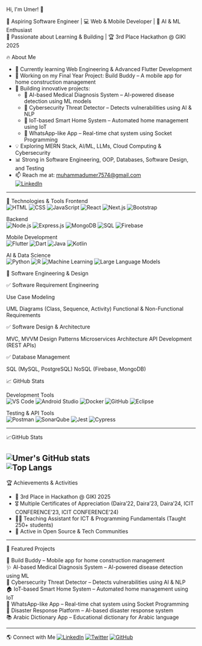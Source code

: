  Hi, I'm Umer! 👋 

🎯   Aspiring Software Engineer   | 💻 Web & Mobile Developer | 🤖 AI & ML Enthusiast  
🚀 Passionate about Learning & Building | 🏆 3rd Place Hackathon @ GIKI 2025  

 🔥 About Me 
- 🌱 Currently learning   Web Engineering & Advanced Flutter Development  
- 🔧 Working on my   Final Year Project: Build Buddy   – A mobile app for home construction management  
- 🚀 Building innovative projects:
  - 🏥   AI-based Medical Diagnosis System   – AI-powered disease detection using ML models  
  - 🔐   Cybersecurity Threat Detector   – Detects vulnerabilities using AI & NLP  
  - 📡   IoT-based Smart Home System   – Automated home management using IoT  
  - 💬   WhatsApp-like App   – Real-time chat system using Socket Programming  
- 💡 Exploring   MERN Stack, AI/ML, LLMs, Cloud Computing & Cybersecurity    
- 📊 Strong in   Software Engineering, OOP, Databases, Software Design, and Testing    
- 📫 Reach me at: [muhammadumer7574@gmail.com](mailto:muhammadumer7574@gmail.com)  
  [![LinkedIn](https://img.shields.io/badge/LinkedIn-0077B5?style=flat&logo=linkedin&logoColor=white)](https://www.linkedin.com/in/muhammad-umer-114ay938/)

---

 🚀 Technologies & Tools 
   Frontend  
![HTML](https://img.shields.io/badge/HTML5-FF5733?style=flat&logo=html5&logoColor=white)
![CSS](https://img.shields.io/badge/CSS3-2962FF?style=flat&logo=css3&logoColor=white)
![JavaScript](https://img.shields.io/badge/JavaScript-F7DF1E?style=flat&logo=javascript&logoColor=black)
![React](https://img.shields.io/badge/React-20232A?style=flat&logo=react&logoColor=61DAFB)
![Next.js](https://img.shields.io/badge/Next.js-000000?style=flat&logo=next.js&logoColor=white)
![Bootstrap](https://img.shields.io/badge/Bootstrap-563D7C?style=flat&logo=bootstrap&logoColor=white)

   Backend  
![Node.js](https://img.shields.io/badge/Node.js-43853D?style=flat&logo=node.js&logoColor=white)
![Express.js](https://img.shields.io/badge/Express.js-000000?style=flat&logo=express&logoColor=white)
![MongoDB](https://img.shields.io/badge/MongoDB-4EA94B?style=flat&logo=mongodb&logoColor=white)
![SQL](https://img.shields.io/badge/SQL-4479A1?style=flat&logo=postgresql&logoColor=white)
![Firebase](https://img.shields.io/badge/Firebase-FFCA28?style=flat&logo=firebase&logoColor=black)

   Mobile Development  
![Flutter](https://img.shields.io/badge/Flutter-02569B?style=flat&logo=flutter&logoColor=white)
![Dart](https://img.shields.io/badge/Dart-0175C2?style=flat&logo=dart&logoColor=white)
![Java](https://img.shields.io/badge/Java-007396?style=flat&logo=java&logoColor=white)
![Kotlin](https://img.shields.io/badge/Kotlin-0095D5?style=flat&logo=kotlin&logoColor=white)

   AI & Data Science  
![Python](https://img.shields.io/badge/Python-3776AB?style=flat&logo=python&logoColor=white)
![R](https://img.shields.io/badge/R-276DC3?style=flat&logo=r&logoColor=white)
![Machine Learning](https://img.shields.io/badge/Machine%20Learning-FF6F00?style=flat&logo=tensorflow&logoColor=white)
![Large Language Models](https://img.shields.io/badge/LLMs-AI%20Tech-blue)

📐 Software Engineering & Design

✅ Software Requirement Engineering

Use Case Modeling

UML Diagrams (Class, Sequence, Activity)
Functional & Non-Functional Requirements

✅ Software Design & Architecture

MVC, MVVM Design Patterns
Microservices Architecture
API Development (REST APIs)

✅ Database Management

SQL (MySQL, PostgreSQL)
NoSQL (Firebase, MongoDB)

📈 GitHub Stats

   Development Tools  
![VS Code](https://img.shields.io/badge/VS%20Code-007ACC?style=flat&logo=visual-studio-code&logoColor=white)
![Android Studio](https://img.shields.io/badge/Android%20Studio-3DDC84?style=flat&logo=android-studio&logoColor=white)
![Docker](https://img.shields.io/badge/Docker-2496ED?style=flat&logo=docker&logoColor=white)
![GitHub](https://img.shields.io/badge/GitHub-181717?style=flat&logo=github&logoColor=white)
![Eclipse](https://img.shields.io/badge/Eclipse-2C2255?style=flat&logo=eclipse&logoColor=white)

   Testing & API Tools  
![Postman](https://img.shields.io/badge/Postman-FF6C37?style=flat&logo=postman&logoColor=white)
![SonarQube](https://img.shields.io/badge/SonarQube-4E9BCD?style=flat&logo=sonarqube&logoColor=white)
![Jest](https://img.shields.io/badge/Jest-C21325?style=flat&logo=jest&logoColor=white)
![Cypress](https://img.shields.io/badge/Cypress-17202C?style=flat&logo=cypress&logoColor=white)

---

📈GitHub Stats 

![Umer's GitHub stats](https://github-readme-stats.vercel.app/api?username=umer1321&show_icons=true&theme=radical)  
![Top Langs](https://github-readme-stats.vercel.app/api/top-langs/?username=umer1321&layout=compact&theme=radical)
---

 🏆 Achievements & Activities
- 🥇   3rd Place in Hackathon @ GIKI 2025  
- 🎖   Multiple Certificates of Appreciation   (Daira’22, Daira’23, Daira’24, ICIT CONFERENCE’23, ICIT CONFERENCE’24)
- 👨‍🏫   Teaching Assistant   for ICT & Programming Fundamentals (Taught 250+ students)
- 🤝   Active in Open Source & Tech Communities  

---

 📌 Featured Projects 
 
🚧   Build Buddy   – Mobile app for home construction management  
🩺   AI-based Medical Diagnosis System   – AI-powered disease detection using ML  
🔐   Cybersecurity Threat Detector   – Detects vulnerabilities using AI & NLP  
🏠   IoT-based Smart Home System   – Automated home management using IoT  
💬   WhatsApp-like App   – Real-time chat system using Socket Programming  
📡   Disaster Response Platform   – AI-based disaster response system  
📚   Arabic Dictionary App   – Educational dictionary for Arabic language  

---

 🌎 Connect with Me 
[![LinkedIn](https://img.shields.io/badge/LinkedIn-0077B5?style=flat&logo=linkedin&logoColor=white)](https://www.linkedin.com/in/muhammad-umer-114ay938/)
[![Twitter](https://img.shields.io/badge/Twitter-1DA1F2?style=flat&logo=twitter&logoColor=white)](https://twitter.com/your-profile)
[![GitHub](https://img.shields.io/badge/GitHub-181717?style=flat&logo=github&logoColor=white)](https://github.com/your-username)
